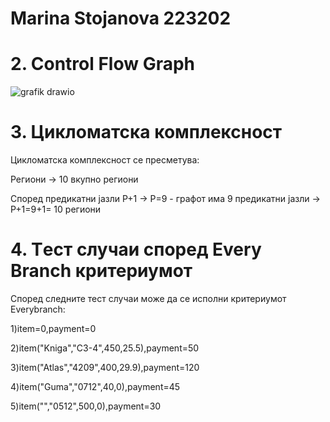 # Marina Stojanova 223202

# 2. Control Flow Graph


![grafik drawio](https://github.com/stojanovaam/SI_2024_lab2_223202/assets/138001608/4cebf9d6-3adc-4b96-801a-d8cd0c3c91d1)


# 3. Цикломатска комплексност

Цикломатска комплексност се пресметува:

Региони -> 10 вкупно региони

Според предикатни јазли P+1 -> P=9 - графот има 9 предикатни јазли -> P+1=9+1= 10 региони

# 4. Tест случаи според Every Branch критериумот

Според следните тест случаи може да се исполни критериумот Everybranch:

1)item=0,payment=0

2)item("Kniga","C3-4",450,25.5),payment=50

3)item("Atlas","4209",400,29.9),payment=120

4)item("Guma","0712",40,0),payment=45

5)item("","0512",500,0),payment=30
